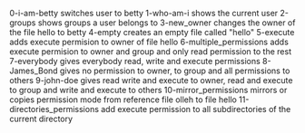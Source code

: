 0-i-am-betty switches user to betty
1-who-am-i shows the current user
2-groups shows groups a user belongs to
3-new_owner changes the owner of the file hello to betty
4-empty creates an empty file called "hello"
5-execute adds execute permision to owner of file hello
6-multiple_permissions adds execute permision to owner and group and only read permission to the rest
7-everybody gives everybody read, write and execute permissions
8-James_Bond gives no permission to owner, to group and all permissions to others
9-john-doe gives read write and execute to owner, read and execute to group and write and execute to others
10-mirror_permissions mirrors or copies permission mode from reference file olleh to file  hello
11-directories_permissions add execute permission to all subdirectories of the current directory
